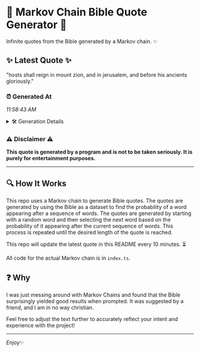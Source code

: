 # 📖 Markov Chain Bible Quote Generator 📖

Infinite quotes from the Bible generated by a Markov chain. ✨

## ✨ Latest Quote ✨
"hosts shall reign in mount zion, and in jerusalem, and before his ancients gloriously."

### ⏰ Generated At
*11:58:43 AM*

<details>
    <summary>🛠️ Generation Details</summary>
    <p>
        <strong>🌱 Seed:</strong> hosts<br>
        <strong>🔄 Iterations:</strong> 13<br>
        <strong>📜 Context History:</strong><br>[ hosts ]: shall<br>[ hosts, shall ]: reign<br>[ hosts, shall, reign ]: in<br>[ hosts, shall, reign, in ]: mount<br>[ hosts, shall, reign, in, mount ]: zion,<br>[ hosts, shall, reign, in, mount, zion, ]: and<br>[ shall, reign, in, mount, zion,, and ]: in<br>[ reign, in, mount, zion,, and, in ]: jerusalem,<br>[ in, mount, zion,, and, in, jerusalem, ]: and<br>[ mount, zion,, and, in, jerusalem,, and ]: before<br>[ zion,, and, in, jerusalem,, and, before ]: his<br>[ and, in, jerusalem,, and, before, his ]: ancients<br>[ in, jerusalem,, and, before, his, ancients ]: gloriously.<br>
    </p>
</details>

### ⚠️ Disclaimer ⚠️
**This quote is generated by a program and is not to be taken seriously. It is purely for entertainment purposes.**

---

## 🔍 How It Works

This repo uses a Markov chain to generate Bible quotes. The quotes are generated by using the Bible as a dataset to find the probability of a word appearing after a sequence of words. The quotes are generated by starting with a random word and then selecting the next word based on the probability of it appearing after the current sequence of words. This process is repeated until the desired length of the quote is reached.

This repo will update the latest quote in this README every 10 minutes. ⏳

All code for the actual Markov chain is in `index.ts`.

## ❓ Why

I was just messing around with Markov Chains and found that the Bible surprisingly yielded good results when prompted. 
It was suggested by a friend, and I am in no way christian.

Feel free to adjust the text further to accurately reflect your intent and experience with the project!

---

*Enjoy*✨

